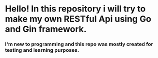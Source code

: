 # Hello! In this repository i will try to make my own RESTful Api using Go and Gin framework.
### I'm new to programming and this repo was mostly created for testing and learning purposes.


